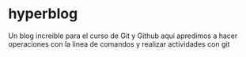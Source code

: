 # hyperblog
Un blog increible para el curso de Git y Github
aqui apredimos a hacer operaciones con la linea de comandos y realizar actividades con git 
